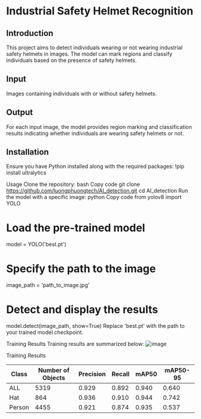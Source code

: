 # Industrial Safety Helmet Recognition

## Introduction

This project aims to detect individuals wearing or not wearing industrial safety helmets in images. The model can mark regions and classify individuals based on the presence of safety helmets.

## Input

Images containing individuals with or without safety helmets.

## Output

For each input image, the model provides region marking and classification results indicating whether individuals are wearing safety helmets or not.

## Installation

Ensure you have Python installed along with the required packages:
   !pip install ultralytics

Usage
Clone the repository:
bash
Copy code
git clone https://github.com/luongphuongtech/AI_detection.git
cd AI_detection
Run the model with a specific image:
python
Copy code
from yolov8 import YOLO

# Load the pre-trained model
model = YOLO('best.pt')

# Specify the path to the image
image_path = 'path_to_image.jpg'

# Detect and display the results
model.detect(image_path, show=True)
Replace 'best.pt' with the path to your trained model checkpoint.

Training Results
Training results are summarized below:
![image](https://github.com/luongphuongtech/AI_detection/assets/121532605/c9681bc2-3ca8-4b96-921f-fb042a0aac6c)



Training Results

| Class   | Number of Objects | Precision | Recall | mAP50 | mAP50-95 |
|---------|-------------------|-----------|--------|-------|----------|
| ALL     | 5319              | 0.929     | 0.892  | 0.940 | 0.640    |
| Hat     | 864               | 0.936     | 0.910  | 0.944 | 0.742    |
| Person  | 4455              | 0.921     | 0.874  | 0.935 | 0.537    |
